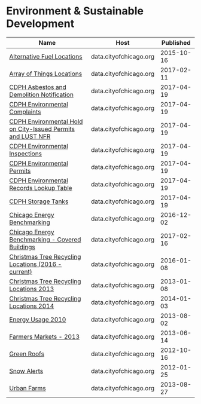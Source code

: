 # Environment & Sustainable Development

Name | Host | Published
---- | ---- | ---------
[Alternative Fuel Locations](../datasets/f7f2-ggz5.md) | data.cityofchicago.org | 2015-10-16
[Array of Things Locations](../datasets/6rq2-yx28.md) | data.cityofchicago.org | 2017-02-11
[CDPH Asbestos and Demolition Notification](../datasets/qhb4-qx8k.md) | data.cityofchicago.org | 2017-04-19
[CDPH Environmental Complaints](../datasets/fypr-ksnz.md) | data.cityofchicago.org | 2017-04-19
[CDPH Environmental Hold on City-Issued Permits and LUST NFR](../datasets/6gqn-e2ij.md) | data.cityofchicago.org | 2017-04-19
[CDPH Environmental Inspections](../datasets/i9rk-duva.md) | data.cityofchicago.org | 2017-04-19
[CDPH Environmental Permits](../datasets/ir7v-8mc8.md) | data.cityofchicago.org | 2017-04-19
[CDPH Environmental Records Lookup Table](../datasets/a9u4-3dwb.md) | data.cityofchicago.org | 2017-04-19
[CDPH Storage Tanks](../datasets/ug5u-hxnx.md) | data.cityofchicago.org | 2017-04-19
[Chicago Energy Benchmarking](../datasets/xq83-jr8c.md) | data.cityofchicago.org | 2016-12-02
[Chicago Energy Benchmarking - Covered Buildings](../datasets/g5i5-yz37.md) | data.cityofchicago.org | 2017-02-16
[Christmas Tree Recycling Locations (2016 - current)](../datasets/drnp-neza.md) | data.cityofchicago.org | 2016-01-08
[Christmas Tree Recycling Locations 2013](../datasets/spxm-tnai.md) | data.cityofchicago.org | 2013-01-08
[Christmas Tree Recycling Locations 2014](../datasets/28nh-39r3.md) | data.cityofchicago.org | 2014-01-03
[Energy Usage 2010](../datasets/8yq3-m6wp.md) | data.cityofchicago.org | 2013-08-02
[Farmers Markets - 2013](../datasets/i8y3-ytj4.md) | data.cityofchicago.org | 2013-06-14
[Green Roofs](../datasets/q3z3-udcz.md) | data.cityofchicago.org | 2012-10-16
[Snow Alerts](../datasets/jpfu-k3rv.md) | data.cityofchicago.org | 2012-01-25
[Urban Farms](../datasets/2a55-dhk8.md) | data.cityofchicago.org | 2013-08-27

